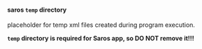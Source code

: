 #### saros `temp` directory
placeholder for temp xml files created during program execution.

**`temp` directory is required for Saros app, so DO NOT remove it!!!**

